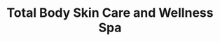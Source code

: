 ---
title: "Total Body Skin Care and Wellness Spa"
url: /wayne/total-body-skin-care-and-wellness-spa/
shop: beauty
---